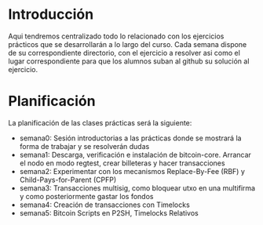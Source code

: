 # Introducción

Aqui tendremos centralizado todo lo relacionado con los ejercicios prácticos que se desarrollarán a lo largo del curso. Cada semana dispone de su correspondiente directorio, con el ejercicio a resolver asi como el lugar correspondiente para que los alumnos suban al github su solución al ejercicio.

# Planificación

La planificación de las clases prácticas será la siguiente:
* semana0: Sesión introductorias a las prácticas donde se mostrará la forma de trabajar y se resolverán dudas
* semana1: Descarga, verificación e instalación de bitcoin-core. Arrancar el nodo en modo regtest, crear billeteras y hacer transacciones
* semana2: Experimentar con los mecanismos Replace-By-Fee (RBF) y Child-Pays-for-Parent (CPFP)
* semana3: Transacciones multisig, como bloquear utxo en una multifirma y como posteriormente gastar los fondos
* semana4: Creación de transacciones con Timelocks
* semana5: Bitcoin Scripts en P2SH, Timelocks Relativos
